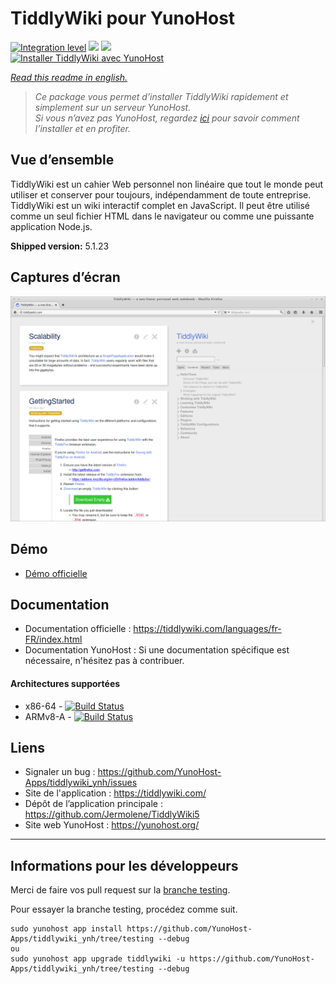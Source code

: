 # TiddlyWiki pour YunoHost

[![Integration level](https://dash.yunohost.org/integration/tiddlywiki.svg)](https://dash.yunohost.org/appci/app/tiddlywiki) ![](https://ci-apps.yunohost.org/ci/badges/tiddlywiki.status.svg) ![](https://ci-apps.yunohost.org/ci/badges/tiddlywiki.maintain.svg)  
[![Installer TiddlyWiki avec YunoHost](https://install-app.yunohost.org/install-with-yunohost.svg)](https://install-app.yunohost.org/?app=tiddlywiki)

*[Read this readme in english.](./README.md)* 

> *Ce package vous permet d’installer TiddlyWiki rapidement et simplement sur un serveur YunoHost.  
Si vous n’avez pas YunoHost, regardez [ici](https://yunohost.org/install) pour savoir comment l’installer et en profiter.*

## Vue d’ensemble
TiddlyWiki est un cahier Web personnel non linéaire que tout le monde peut utiliser et conserver pour toujours, indépendamment de toute entreprise.
TiddlyWiki est un wiki interactif complet en JavaScript. Il peut être utilisé comme un seul fichier HTML dans le navigateur ou comme une puissante application Node.js.

**Shipped version:** 5.1.23

## Captures d’écran

![](screenshot.png)

## Démo

* [Démo officielle](https://tiddlywiki.com/)

## Documentation

 * Documentation officielle : https://tiddlywiki.com/languages/fr-FR/index.html
 * Documentation YunoHost : Si une documentation spécifique est nécessaire, n'hésitez pas à contribuer.

#### Architectures supportées

* x86-64 - [![Build Status](https://ci-apps.yunohost.org/ci/logs/tiddlywiki.svg)](https://ci-apps.yunohost.org/ci/apps/tiddlywiki/)
* ARMv8-A - [![Build Status](https://ci-apps-arm.yunohost.org/ci/logs/tiddlywiki.svg)](https://ci-apps-arm.yunohost.org/ci/apps/tiddlywiki/)

## Liens

 * Signaler un bug : https://github.com/YunoHost-Apps/tiddlywiki_ynh/issues
 * Site de l'application : https://tiddlywiki.com/
 * Dépôt de l’application principale : https://github.com/Jermolene/TiddlyWiki5
 * Site web YunoHost : https://yunohost.org/

---

## Informations pour les développeurs

Merci de faire vos pull request sur la [branche testing](https://github.com/YunoHost-Apps/tiddlywiki_ynh/tree/testing).

Pour essayer la branche testing, procédez comme suit.
```
sudo yunohost app install https://github.com/YunoHost-Apps/tiddlywiki_ynh/tree/testing --debug
ou
sudo yunohost app upgrade tiddlywiki -u https://github.com/YunoHost-Apps/tiddlywiki_ynh/tree/testing --debug
```
